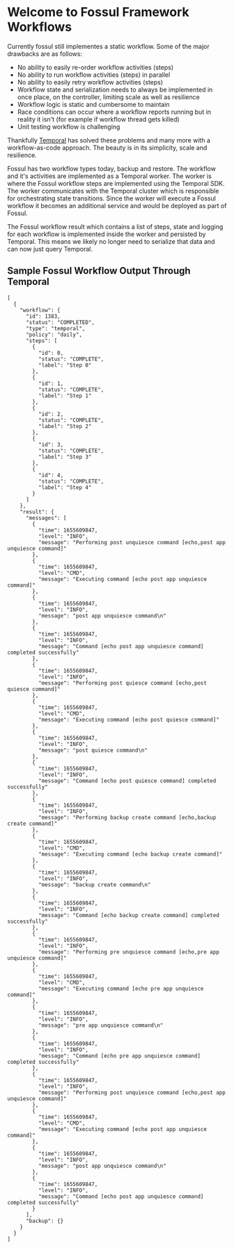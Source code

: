 # Welcome to Fossul Framework Workflows
Currently fossul still implementes a static workflow. Some of the major drawbacks are as follows:
* No ability to easily re-order workflow activities (steps)
* No ability to run workflow activities (steps) in parallel
* No ability to easily retry workflow activities (steps) 
* Workflow state and serialization needs to always be implemented in once place, on the controller, limiting scale as well as resilience
* Workflow logic is static and cumbersome to maintain
* Race conditions can occur where a workflow reports running but in reality it isn't (for example if workflow thread gets killed)
* Unit testing workflow is challenging

Thankfully [Temporal](https://temporal.io) has solved these problems and many more with a workflow-as-code approach. The beauty is in its simplicity, scale and resilience. 

Fossul has two workflow types today, backup and restore. The workflow and it's activities are implemented as a Temporal worker. The worker is where the Fossul workflow steps are implemented using the Temporal SDK. The worker communicates with the Temporal cluster which is responsible for orchestrating state transitions. Since the worker will execute a Fossul workflow it becomes an additional service and would be deployed as part of Fossul.

The Fossul workflow result which contains a list of steps, state and logging for each workflow is implemented inside the worker and persisted by Temporal. This means we likely no longer need to serialize that data and can now just query Temporal.

## Sample Fossul Workflow Output Through Temporal
```
[
  {
    "workflow": {
      "id": 1383,
      "status": "COMPLETED",
      "type": "temporal",
      "policy": "daily",
      "steps": [
        {
          "id": 0,
          "status": "COMPLETE",
          "label": "Step 0"
        },
        {
          "id": 1,
          "status": "COMPLETE",
          "label": "Step 1"
        },
        {
          "id": 2,
          "status": "COMPLETE",
          "label": "Step 2"
        },
        {
          "id": 3,
          "status": "COMPLETE",
          "label": "Step 3"
        },
        {
          "id": 4,
          "status": "COMPLETE",
          "label": "Step 4"
        }
      ]
    },
    "result": {
      "messages": [
        {
          "time": 1655609847,
          "level": "INFO",
          "message": "Performing post unquiesce command [echo,post app unquiesce command]"
        },
        {
          "time": 1655609847,
          "level": "CMD",
          "message": "Executing command [echo post app unquiesce command]"
        },
        {
          "time": 1655609847,
          "level": "INFO",
          "message": "post app unquiesce command\n"
        },
        {
          "time": 1655609847,
          "level": "INFO",
          "message": "Command [echo post app unquiesce command] completed successfully"
        },
        {
          "time": 1655609847,
          "level": "INFO",
          "message": "Performing post quiesce command [echo,post quiesce command]"
        },
        {
          "time": 1655609847,
          "level": "CMD",
          "message": "Executing command [echo post quiesce command]"
        },
        {
          "time": 1655609847,
          "level": "INFO",
          "message": "post quiesce command\n"
        },
        {
          "time": 1655609847,
          "level": "INFO",
          "message": "Command [echo post quiesce command] completed successfully"
        },
        {
          "time": 1655609847,
          "level": "INFO",
          "message": "Performing backup create command [echo,backup create command]"
        },
        {
          "time": 1655609847,
          "level": "CMD",
          "message": "Executing command [echo backup create command]"
        },
        {
          "time": 1655609847,
          "level": "INFO",
          "message": "backup create command\n"
        },
        {
          "time": 1655609847,
          "level": "INFO",
          "message": "Command [echo backup create command] completed successfully"
        },
        {
          "time": 1655609847,
          "level": "INFO",
          "message": "Performing pre unquiesce command [echo,pre app unquiesce command]"
        },
        {
          "time": 1655609847,
          "level": "CMD",
          "message": "Executing command [echo pre app unquiesce command]"
        },
        {
          "time": 1655609847,
          "level": "INFO",
          "message": "pre app unquiesce command\n"
        },
        {
          "time": 1655609847,
          "level": "INFO",
          "message": "Command [echo pre app unquiesce command] completed successfully"
        },
        {
          "time": 1655609847,
          "level": "INFO",
          "message": "Performing post unquiesce command [echo,post app unquiesce command]"
        },
        {
          "time": 1655609847,
          "level": "CMD",
          "message": "Executing command [echo post app unquiesce command]"
        },
        {
          "time": 1655609847,
          "level": "INFO",
          "message": "post app unquiesce command\n"
        },
        {
          "time": 1655609847,
          "level": "INFO",
          "message": "Command [echo post app unquiesce command] completed successfully"
        }
      ],
      "backup": {}
    }
  }
]
```

